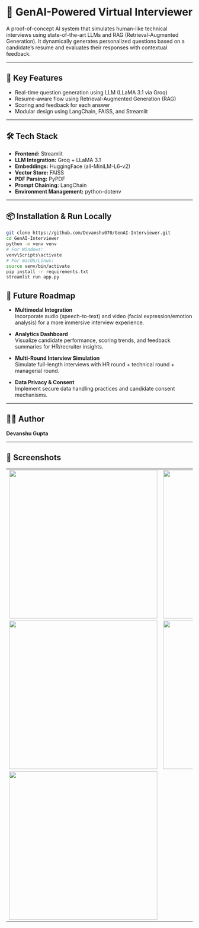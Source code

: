 # 🤖 GenAI-Powered Virtual Interviewer

A proof-of-concept AI system that simulates human-like technical interviews using state-of-the-art LLMs and RAG (Retrieval-Augmented Generation). It dynamically generates personalized questions based on a candidate’s resume and evaluates their responses with contextual feedback.

---

## 🧠 Key Features

- Real-time question generation using LLM (LLaMA 3.1 via Groq)
- Resume-aware flow using Retrieval-Augmented Generation (RAG)
- Scoring and feedback for each answer
- Modular design using LangChain, FAISS, and Streamlit

---

## 🛠️ Tech Stack

- **Frontend:** Streamlit
- **LLM Integration:** Groq + LLaMA 3.1
- **Embeddings:** HuggingFace (all-MiniLM-L6-v2)
- **Vector Store:** FAISS
- **PDF Parsing:** PyPDF
- **Prompt Chaining:** LangChain
- **Environment Management:** python-dotenv

---

## 📦 Installation & Run Locally

```bash
git clone https://github.com/Devanshu070/GenAI-Interviewer.git
cd GenAI-Interviewer
python -m venv venv
# For Windows:
venv\Scripts\activate
# For macOS/Linux:
source venv/bin/activate
pip install -r requirements.txt
streamlit run app.py
```
## 🔮 Future Roadmap

- **Multimodal Integration**  
  Incorporate audio (speech-to-text) and video (facial expression/emotion analysis) for a more immersive interview experience.

- **Analytics Dashboard**  
  Visualize candidate performance, scoring trends, and feedback summaries for HR/recruiter insights.

- **Multi-Round Interview Simulation**  
  Simulate full-length interviews with HR round + technical round + managerial round.

- **Data Privacy & Consent**  
  Implement secure data handling practices and candidate consent mechanisms.

---

## 👨‍💻 Author

**Devanshu Gupta**

---
## 📸 Screenshots

<table>
  <tr>
    <td><img src="https://github.com/user-attachments/assets/d249dea0-2367-497f-a4cc-1b9d4ec1fda8" width="400"/></td>
    <td><img src="https://github.com/user-attachments/assets/a685feec-7573-4269-9f49-4c5856b6c7e5" width="400"/></td>
  </tr>
  <tr>
    <td><img src="https://github.com/user-attachments/assets/e5309f6d-54b0-4ecd-b22f-f3119f86af00" width="400"/></td>
    <td><img src="https://github.com/user-attachments/assets/ff361b71-1681-4d56-802e-641446a87da9" width="400"/></td>
  </tr>
  <tr>
    <td><img src="https://github.com/user-attachments/assets/ee59059e-4429-418b-8d83-0ca3d18d87d7" width="400"/></td>
  </tr>
</table>


